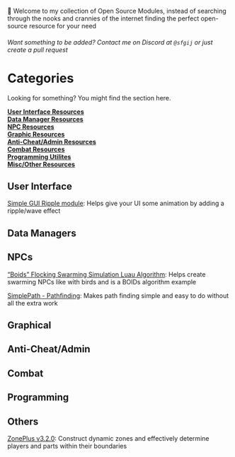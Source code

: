 👋 Welcome to my collection of Open Source Modules, instead of searching through 
the nooks and crannies of the internet finding the perfect open-source resource for your need
###### Want something to be added? Contact me on Discord at ```@sfgij``` or just create a pull request

# Categories
Looking for something? You might find the section here.

[**User Interface Resources**](https://github.com/sfgij/Open-Source-Collection/blob/main/README.md#user-interface) <br />
[**Data Manager Resources**](https://github.com/sfgij/Open-Source-Collection/blob/main/README.md#data-managers) <br />
[**NPC Resources**](https://github.com/sfgij/Open-Source-Collection/blob/main/README.md#npcs) <br />
[**Graphic Resources**](https://github.com/sfgij/Open-Source-Collection/blob/main/README.md#graphical) <br />
[**Anti-Cheat/Admin Resources**](https://github.com/sfgij/Open-Source-Collection/blob/main/README.md#anti-cheatadmin) <br />
[**Combat Resources**](https://github.com/sfgij/Open-Source-Collection/blob/main/README.md#combat) <br />
[**Programming Utilites**](https://github.com/sfgij/Open-Source-Collection/blob/main/README.md#programming) <br />
[**Misc/Other Resources**](https://github.com/sfgij/Open-Source-Collection/blob/main/README.md#others) <br />

## User Interface
[Simple GUI Ripple module](https://devforum.roblox.com/t/simple-gui-ripple-module/3270706): Helps give your UI some animation by adding a ripple/wave effect

## Data Managers

## NPCs
[“Boids” Flocking Swarming Simulation Luau Algorithm](https://devforum.roblox.com/t/boids-flocking-swarming-simulation-luau-algorithm-library-animated-birdbatsinsects-v13-open-source-free-model/2806062): Helps create swarming NPCs like with birds and is a BOIDs algorithm example

[SimplePath - Pathfinding](https://devforum.roblox.com/t/simplepath-pathfinding-module/1196762): Makes path finding simple and easy to do without all the extra work

## Graphical

## Anti-Cheat/Admin

## Combat

## Programming

## Others
[ZonePlus v3.2.0](https://devforum.roblox.com/t/zoneplus-v320-construct-dynamic-zones-and-effectively-determine-players-and-parts-within-their-boundaries/1017701): Construct dynamic zones and effectively determine players and parts within their boundaries


